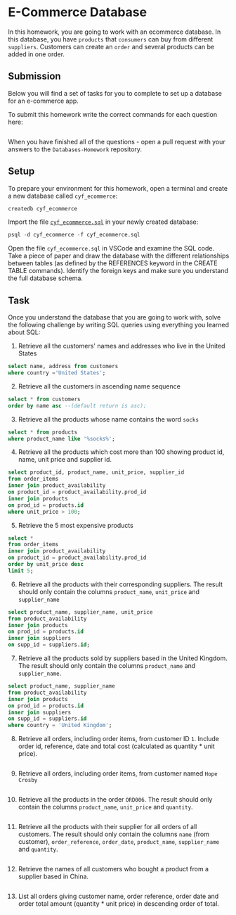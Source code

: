 # E-Commerce Database

In this homework, you are going to work with an ecommerce database. In this database, you have `products` that `consumers` can buy from different `suppliers`. Customers can create an `order` and several products can be added in one order.

## Submission

Below you will find a set of tasks for you to complete to set up a database for an e-commerce app.

To submit this homework write the correct commands for each question here:
```sql


```

When you have finished all of the questions - open a pull request with your answers to the `Databases-Homework` repository.

## Setup

To prepare your environment for this homework, open a terminal and create a new database called `cyf_ecommerce`:

```sql
createdb cyf_ecommerce
```

Import the file [`cyf_ecommerce.sql`](./cyf_ecommerce.sql) in your newly created database:

```sql
psql -d cyf_ecommerce -f cyf_ecommerce.sql
```

Open the file `cyf_ecommerce.sql` in VSCode and examine the SQL code. Take a piece of paper and draw the database with the different relationships between tables (as defined by the REFERENCES keyword in the CREATE TABLE commands). Identify the foreign keys and make sure you understand the full database schema.

## Task          

Once you understand the database that you are going to work with, solve the following challenge by writing SQL queries using everything you learned about SQL:

1. Retrieve all the customers' names and addresses who live in the United States
```sql
select name, address from customers
where country ='United States';

```
2. Retrieve all the customers in ascending name sequence
```sql
select * from customers
order by name asc --(default return is asc);

```
3. Retrieve all the products whose name contains the word `socks`
```sql
select * from products 
where product_name like '%socks%';

```
4. Retrieve all the products which cost more than 100 showing product id, name, unit price and supplier id.
```sql
select product_id, product_name, unit_price, supplier_id
from order_items
inner join product_availability 
on product_id = product_availability.prod_id
inner join products 
on prod_id = products.id
where unit_price > 100;

```
5. Retrieve the 5 most expensive products
```sql
select *
from order_items 
inner join product_availability 
on product_id = product_availability.prod_id
order by unit_price desc
limit 5;

```
6. Retrieve all the products with their corresponding suppliers. The result should only contain the columns `product_name`, `unit_price` and `supplier_name`
```sql
select product_name, supplier_name, unit_price 
from product_availability 
inner join products 
on prod_id = products.id 
inner join suppliers 
on supp_id = suppliers.id;

```
7. Retrieve all the products sold by suppliers based in the United Kingdom. The result should only contain the columns `product_name` and `supplier_name`.
```sql
select product_name, supplier_name
from product_availability 
inner join products 
on prod_id = products.id 
inner join suppliers 
on supp_id = suppliers.id
where country = 'United Kingdom';

```
8. Retrieve all orders, including order items, from customer ID `1`. Include order id, reference, date and total cost (calculated as quantity * unit price).
```sql


```
9. Retrieve all orders, including order items, from customer named `Hope Crosby`
```sql


```
10. Retrieve all the products in the order `ORD006`. The result should only contain the columns `product_name`, `unit_price` and `quantity`.
```sql


```
11. Retrieve all the products with their supplier for all orders of all customers. The result should only contain the columns `name` (from customer), `order_reference`, `order_date`, `product_name`, `supplier_name` and `quantity`.
```sql


```
12. Retrieve the names of all customers who bought a product from a supplier based in China.
```sql


```
13. List all orders giving customer name, order reference, order date and order total amount (quantity * unit price) in descending order of total.
```sql


```

